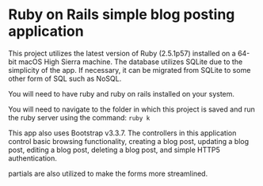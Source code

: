 # Ruby on Rails simple blog posting application

This project utilizes the latest version of Ruby (2.5.1p57) installed on a 64-bit macOS High Sierra machine. The database utilizes SQLite due to the simplicity of the app. If necessary, it can be migrated from SQLite to some other form of SQL such as NoSQL.

You will need to have ruby and ruby on rails installed on your system.

You will need to navigate to the folder in which this project is saved and run the ruby server using the command:
<code>ruby k</code>

This app also uses Bootstrap v3.3.7.
The controllers in this application control basic browsing functionality, creating a blog post, updating a blog post, editing a blog post, deleting a blog post, and simple HTTP5 authentication.

partials are also utilized to make the forms more streamlined.